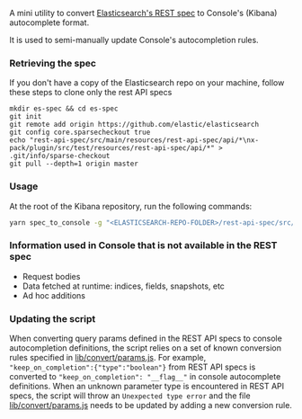 A mini utility to convert [Elasticsearch's REST spec](https://github.com/elastic/elasticsearch/blob/master/rest-api-spec) to Console's (Kibana) autocomplete format.


It is used to semi-manually update Console's autocompletion rules.

### Retrieving the spec

If you don't have a copy of the Elasticsearch repo on your machine, follow these steps to clone only the rest API specs

```
mkdir es-spec && cd es-spec
git init
git remote add origin https://github.com/elastic/elasticsearch
git config core.sparsecheckout true
echo "rest-api-spec/src/main/resources/rest-api-spec/api/*\nx-pack/plugin/src/test/resources/rest-api-spec/api/*" > .git/info/sparse-checkout
git pull --depth=1 origin master
```

### Usage

At the root of the Kibana repository, run the following commands:

```sh
yarn spec_to_console -g "<ELASTICSEARCH-REPO-FOLDER>/rest-api-spec/src/main/resources/rest-api-spec/api/*" -d "src/plugins/console/server/lib/spec_definitions/json/generated"
```

### Information used in Console that is not available in the REST spec

* Request bodies
* Data fetched at runtime: indices, fields, snapshots, etc
* Ad hoc additions

### Updating the script
When converting query params defined in the REST API specs to console autocompletion definitions, the script relies on a set of known conversion rules specified in [lib/convert/params.js](https://github.com/elastic/kibana/blob/main/packages/kbn-spec-to-console/lib/convert/params.js).
For example, `"keep_on_completion":{"type":"boolean"}` from REST API specs is converted to `"keep_on_completion": "__flag__"` in console autocomplete definitions.
When an unknown parameter type is encountered in REST API specs, the script will throw an `Unexpected type error` and the file [lib/convert/params.js](https://github.com/elastic/kibana/blob/main/packages/kbn-spec-to-console/lib/convert/params.js) needs to be updated by adding a new conversion rule. 
